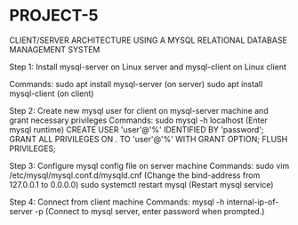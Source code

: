 # PROJECT-5
CLIENT/SERVER ARCHITECTURE USING A MYSQL RELATIONAL DATABASE MANAGEMENT SYSTEM

Step 1: Install mysql-server on Linux server and mysql-client on Linux client

Commands:
  sudo apt install mysql-server (on server)
  sudo apt install mysql-client (on client)
 
 
Step 2: Create new mysql user for client on mysql-server machine and grant necessary privileges
Commands:
  sudo mysql -h localhost (Enter mysql runtime)
  CREATE USER 'user'@'%' IDENTIFIED BY 'password';
  GRANT ALL PRIVILEGES ON *.* TO 'user'@'%' WITH GRANT OPTION;
  FLUSH PRIVILEGES; 

Step 3: Configure mysql config file on server machine
Commands:
  sudo vim /etc/mysql/mysql.conf.d/mysqld.cnf (Change the bind-address from 127.0.0.1 to 0.0.0.0)
  sudo systemctl restart mysql (Restart mysql service)

Step 4: Connect from client machine
Commands:
  mysql -h internal-ip-of-server -p (Connect to mysql server, enter password when prompted.) 
